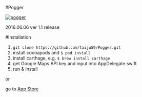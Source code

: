 #Pogger

[![pogger](http://a5.mzstatic.com/jp/r30/Purple30/v4/b0/35/d9/b035d9eb-c28a-d215-8f57-4f69d940b263/icon175x175.jpeg)](https://appsto.re/jp/urcJcb.i)

2016.06.06 ver 1.1 release

#Installation

1. `git clone https://github.com/taiju59/Pogger.git`
2. install cocoapods and `$ pod install`
3. install carthage, e.g. `$ brew install carthage`
4. get Google Maps API key and input into AppDelegate.swift
5. run & install

or

go to [App Store](https://appsto.re/jp/urcJcb.i)
